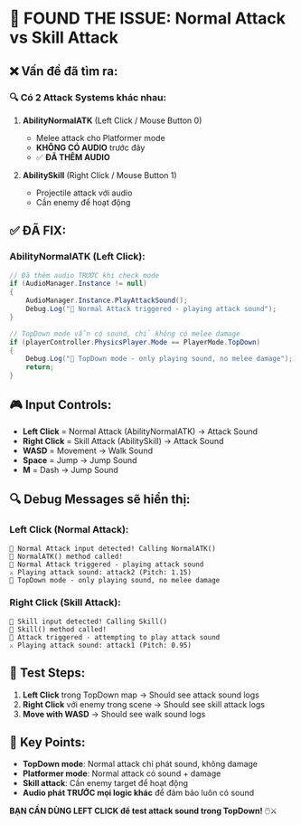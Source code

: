 # 🎯 FOUND THE ISSUE: Normal Attack vs Skill Attack

## ❌ Vấn đề đã tìm ra:

### 🔍 Có 2 Attack Systems khác nhau:

1. **AbilityNormalATK** (Left Click / Mouse Button 0)
   - Melee attack cho Platformer mode
   - **KHÔNG CÓ AUDIO** trước đây
   - ✅ **ĐÃ THÊM AUDIO**

2. **AbilitySkill** (Right Click / Mouse Button 1)  
   - Projectile attack với audio
   - Cần enemy để hoạt động

## ✅ ĐÃ FIX:

### AbilityNormalATK (Left Click):
```csharp
// Đã thêm audio TRƯỚC khi check mode
if (AudioManager.Instance != null)
{
    AudioManager.Instance.PlayAttackSound();
    Debug.Log("🎯 Normal Attack triggered - playing attack sound");
}

// TopDown mode vẫn có sound, chỉ không có melee damage
if (playerController.PhysicsPlayer.Mode == PlayerMode.TopDown)
{
    Debug.Log("🎯 TopDown mode - only playing sound, no melee damage");
    return;
}
```

## 🎮 Input Controls:

- **Left Click** = Normal Attack (AbilityNormalATK) → Attack Sound
- **Right Click** = Skill Attack (AbilitySkill) → Attack Sound  
- **WASD** = Movement → Walk Sound
- **Space** = Jump → Jump Sound
- **M** = Dash → Jump Sound

## 🔍 Debug Messages sẽ hiển thị:

### Left Click (Normal Attack):
```
🎯 Normal Attack input detected! Calling NormalATK()
🎯 NormalATK() method called!
🎯 Normal Attack triggered - playing attack sound
⚔️ Playing attack sound: attack2 (Pitch: 1.15)
🎯 TopDown mode - only playing sound, no melee damage
```

### Right Click (Skill Attack):
```
🎯 Skill input detected! Calling Skill()
🎯 Skill() method called!
🎯 Attack triggered - attempting to play attack sound  
⚔️ Playing attack sound: attack1 (Pitch: 0.95)
```

## 🧪 Test Steps:

1. **Left Click** trong TopDown map → Should see attack sound logs
2. **Right Click** với enemy trong scene → Should see skill attack logs  
3. **Move with WASD** → Should see walk sound logs

## 🎯 Key Points:

- **TopDown mode**: Normal attack chỉ phát sound, không damage
- **Platformer mode**: Normal attack có sound + damage
- **Skill attack**: Cần enemy target để hoạt động
- **Audio phát TRƯỚC mọi logic khác** để đảm bảo luôn có sound

**BẠN CẦN DÙNG LEFT CLICK để test attack sound trong TopDown!** 🖱️⚔️
